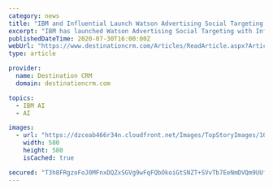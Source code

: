```yaml
---
category: news
title: "IBM and Influential Launch Watson Advertising Social Targeting Solution"
excerpt: "IBM has launched Watson Advertising Social Targeting with Influential, a solution that harnesses artificial intelligence (AI) to help companies identify influencers that best align with their brand values. The new solution within the Watson Advertising ..."
publishedDateTime: 2020-07-30T16:00:00Z
webUrl: "https://www.destinationcrm.com/Articles/ReadArticle.aspx?ArticleID=142117"
type: article

provider:
  name: Destination CRM
  domain: destinationcrm.com

topics:
  - IBM AI
  - AI

images:
  - url: "https://dzceab466r34n.cloudfront.net/Images/TopStoryImages/101348-Featured-News-Finger-on-Touch-Screen-ORG.jpg"
    width: 580
    height: 580
    isCached: true

secured: "T3h8FRgzoFoJ0MFnxDQZxSGVg9wFqFQbOkoiGtSNZT+SVvTb7EeNmDVQm9UUfGadjvs5o/2OavLyaWL/LluY/ke6dc0RV9Iyzvc3KUTjnh030Y+2DhFxfpUOlhyCFYVodhgb8eTN73bhBdpljs/6U3xlXumyq1mTbfLhEfaFB++VflC4Tge48fi0t+adpO5Q7xfO0u5Z56xELFdQIjHMp07s7dXtGsHvW+dFu+mZ2To0qGV+49zUXXxVGmqV6trWMTPQyjbQDe004pY+j9IfR7w6Xo+AAj2/8UVkAj8f7oHK385UUOU5h4nIcV7HOW0u0PO/AwcyyVupTBDwn6qDFA==;5usFkzm9CKJtWxZ5AjdYSQ=="
---
```


